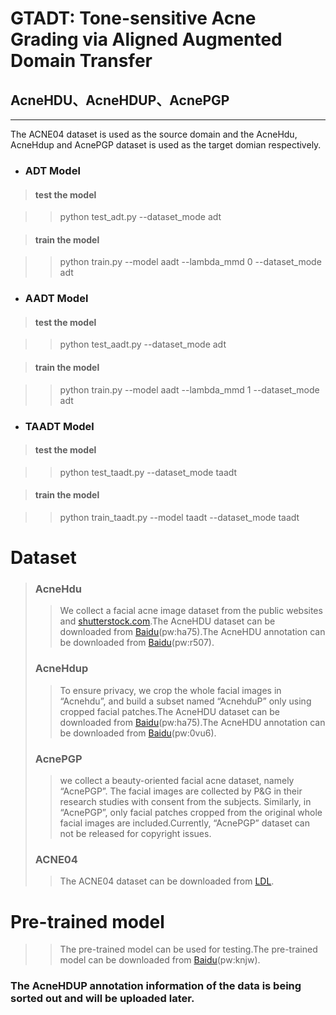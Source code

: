 # GTADT: Tone-sensitive Acne Grading via Aligned Augmented Domain Transfer
## AcneHDU、AcneHDUP、AcnePGP
___
The ACNE04 dataset is used as the source domain and the AcneHdu, AcneHdup and AcnePGP dataset is used as the target domian respectively.
+ ### ADT Model

>#### test the model

>>python test_adt.py --dataset_mode adt

>#### train the model

>>python train.py --model aadt --lambda_mmd 0 --dataset_mode adt

+ ### AADT Model

>#### test the model

>>python test_aadt.py --dataset_mode adt

>#### train the model

>>python train.py --model aadt --lambda_mmd 1 --dataset_mode adt

+ ### TAADT Model

>#### test the model

>>python test_taadt.py --dataset_mode taadt

>#### train the model

>>python train_taadt.py --model taadt --dataset_mode taadt

# Dataset
>### AcneHdu
>>We collect a facial acne image dataset from the public
websites and [shutterstock.com](http://shutterstock.com/).The AcneHDU dataset can be downloaded from [Baidu](https://pan.baidu.com/s/1APEcaR9dL8msEs-vOkFQpg)(pw:ha75).The AcneHDU annotation can be downloaded from [Baidu](https://pan.baidu.com/s/1-sOirE18_-35zKrJ9-Ji7w)(pw:r507).
>### AcneHdup
>>To ensure privacy, we
crop the whole facial images in “Acnehdu”, and build a subset
named “AcnehduP” only using cropped facial patches.The AcneHDU dataset can be downloaded from [Baidu](https://pan.baidu.com/s/1APEcaR9dL8msEs-vOkFQpg)(pw:ha75).The AcneHDU annotation can be downloaded from [Baidu](https://pan.baidu.com/s/1uneYB92N9NM7dGVD03kHIA)(pw:0vu6).
>### AcnePGP
>>we collect a beauty-oriented facial acne
dataset, namely “AcnePGP”. The facial images are collected
by P&G in their research studies with consent from
the subjects. Similarly, in “AcnePGP”, only facial patches
cropped from the original whole facial images are included.Currently, “AcnePGP” dataset can not be released for copyright issues.
>### ACNE04
>>The ACNE04 dataset can be downloaded from [LDL](https://github.com/xpwu95/ldl).
# Pre-trained model
>>The pre-trained model can be used for testing.The pre-trained model can be downloaded from [Baidu](https://pan.baidu.com/s/1Algev0ro8UXx3inn7k4Org)(pw:knjw).

### The AcneHDUP annotation information of the data is being sorted out and will be uploaded later.
